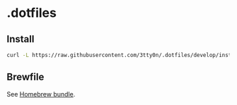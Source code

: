# .dotfiles

## Install

```bash
curl -L https://raw.githubusercontent.com/3tty0n/.dotfiles/develop/install.sh | bash
```

## Brewfile

See [Homebrew bundle](https://github.com/Homebrew/homebrew-bundle).
